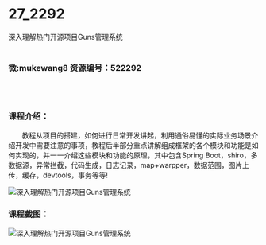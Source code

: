 # 27_2292
深入理解热门开源项目Guns管理系统
<br/></br>
<h3>微:mukewang8 资源编号：522292</h3>
<br/></br>
<h3>课程介绍：</h3>
<div class="para">&nbsp;&nbsp;&nbsp;&nbsp;&nbsp;&nbsp; 教程从项目的搭建，如何进行日常开发讲起，利用通俗易懂的实际业务场景介绍开发中需要注意的事项，教程后半部分重点讲解组成框架的各个模块和功能是如何实现的，并一一介绍这些模块和功能的原理，其中包含Spring Boot，shiro，多数据源，异常拦截，代码生成，日志记录，map+warpper，数据范围，图片上传，缓存，devtools，事务等等!</div>
<p><img src="https://www.ko996.com/wp-content/uploads/img/2018/04/2-77-300x158.png" alt="深入理解热门开源项目Guns管理系统"></p>
<div class="info-desc">
<h3>课程截图：</h3>
<p><img src="https://www.ko996.com/wp-content/uploads/img/2018/04/3-91.png" alt="深入理解热门开源项目Guns管理系统"></p>


			
</div>
